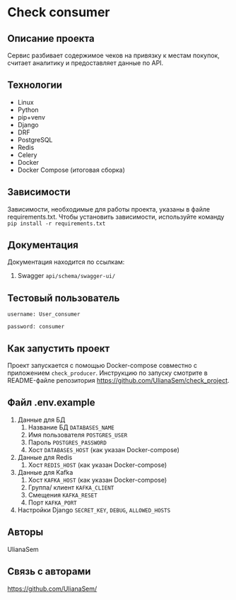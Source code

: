 # Check consumer

## Описание проекта

Сервис разбивает содержимое чеков на привязку к местам покупок, считает аналитику и предоставляет данные по API.

## Технологии

- Linux
- Python
- pip+venv
- Django
- DRF
- PostgreSQL
- Redis
- Celery
- Docker
- Docker Compose (итоговая сборка)

## Зависимости

Зависимости, необходимые для работы проекта, указаны в файле requirements.txt.
Чтобы установить зависимости, используйте команду `pip install -r requirements.txt`

## Документация

Документация находится по ссылкам:
1. Swagger `api/schema/swagger-ui/`

## Тестовый пользователь

`username: User_consumer`

`password: consumer`

## Как запустить проект

Проект запускается с помощью Docker-compose совместно с приложением `check_producer`. Инструкцию по запуску смотрите в README-файле репозитория https://github.com/UlianaSem/check_project.

## Файл .env.example

1. Данные для БД
   1. Название БД `DATABASES_NAME` 
   2. Имя пользователя `POSTGRES_USER`
   3. Пароль `POSTGRES_PASSWORD`
   4. Хост `DATABASES_HOST` (как указан Docker-compose)
2. Данные для Redis 
   1. Хост `REDIS_HOST` (как указан Docker-compose) 
3. Данные для Kafka 
   1. Хост `KAFKA_HOST` (как указан Docker-compose) 
   2. Группа/ клиент `KAFKA_CLIENT`
   3. Смещения `KAFKA_RESET`
   4. Порт `KAFKA_PORT`
4. Настройки Django `SECRET_KEY`, `DEBUG`, `ALLOWED_HOSTS`

## Авторы

UlianaSem

## Связь с авторами

https://github.com/UlianaSem/